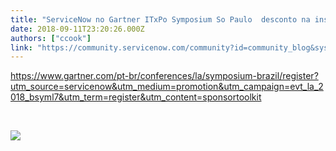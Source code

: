 ```yaml
---
title: "ServiceNow no Gartner ITxPo Symposium So Paulo  desconto na inscrio para clientes"
date: 2018-09-11T23:20:26.000Z
authors: ["ccook"]
link: "https://community.servicenow.com/community?id=community_blog&sys_id=415f72acdb6863888e7c2926ca961916"
---
```

<p><a title="Link" href="https://www.gartner.com/pt-br/conferences/la/symposium-brazil/register?utm_source&#61;servicenow&amp;utm_medium&#61;promotion&amp;utm_campaign&#61;evt_la_2018_bsyml7&amp;utm_term&#61;register&amp;utm_content&#61;sponsortoolkit" target="_blank" rel="nofollow">https://www.gartner.com/pt-br/conferences/la/symposium-brazil/register?utm_source&#61;servicenow&amp;utm_medium&#61;promotion&amp;utm_campaign&#61;evt_la_2018_bsyml7&amp;utm_term&#61;register&amp;utm_content&#61;sponsortoolkit</a></p>
<p> </p>
<p><img style="max-width: 100%; max-height: 480px;" src="ce4ff66cdb6863888e7c2926ca9619b5.iix" /></p>
<p> </p>